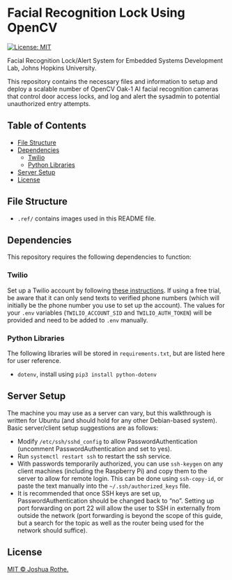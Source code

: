 # Facial Recognition Lock Using OpenCV

[![License: MIT](https://img.shields.io/badge/License-MIT-yellow.svg)](https://opensource.org/licenses/MIT)

Facial Recognition Lock/Alert System for Embedded Systems Development Lab, Johns Hopkins University. 

This repository contains the necessary files and information to setup and deploy a scalable number of OpenCV Oak-1 AI facial recognition cameras that control door access locks, and log and alert the sysadmin to potential unauthorized entry attempts.

## Table of Contents

- [File Structure](#file-structure)
- [Dependencies](#depedencies)
    - [Twilio](#twilio)
    - [Python Libraries](#python-libraries)
- [Server Setup](#server-setup)
- [License](#license)

## File Structure <a name="file-structure"></a>

- `.ref/` contains images used in this README file.

## Dependencies <a name="dependencies"></a>

This repository requires the following dependencies to function:

### Twilio <a name="twilio"></a>

Set up a Twilio account by following [these instructions](https://www.twilio.com/docs/sms/quickstart/python). If using a free trial, be aware that it can only send texts to verified phone numbers (which will initially be the phone number you use to set up the account). The values for your `.env` variables (`TWILIO_ACCOUNT_SID` and `TWILIO_AUTH_TOKEN`) will be provided and need to be added to `.env` manually.

### Python Libraries <a name="python-libraries"></a>

The following libraries will be stored in `requirements.txt`, but are listed here for user reference.

- `dotenv`, install using `pip3 install python-dotenv`

## Server Setup <a name="server-setup"></a>

The machine you may use as a server can vary, but this walkthrough is written for Ubuntu (and should hold for any other Debian-based system). Basic server/client setup suggestions are as follows:

- Modify `/etc/ssh/sshd_config` to allow PasswordAuthentication (uncomment PasswordAuthentication and set to yes).
- Run `systemctl restart ssh` to restart the ssh service. 
- With passwords temporarily authorized, you can use `ssh-keygen` on any client machines (including the Raspberry Pi) and copy them to the server to allow for remote login. This can be done using `ssh-copy-id`, or paste the text manually into the `~/.ssh/authorized_keys` file.
- It is recommended that once SSH keys are set up, PasswordAuthentication should be changed back to “no”. Setting up port forwarding on port 22 will allow the user to SSH in externally from outside the network (port forwarding is beyond the scope of this guide, but a search for the topic as well as the router being used for the network should suffice).

## License <a name="license"></a>

[MIT © Joshua Rothe.](../LICENSE)